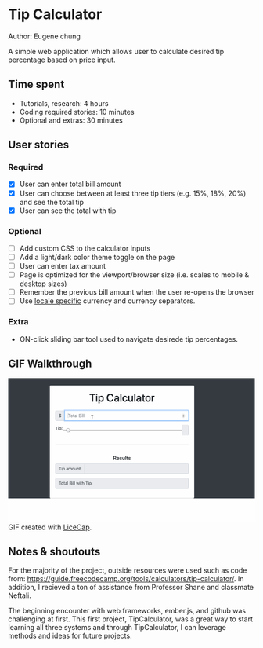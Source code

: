 # Tip Calculator

Author: Eugene chung

A simple web application which allows user to calculate desired tip percentage based on price input.

## Time spent
 * Tutorials, research: 4 hours
 * Coding required stories: 10 minutes
 * Optional and extras: 30 minutes
 
## User stories

### Required
 * [x] User can enter total bill amount
 * [x] User can choose between at least three tip tiers (e.g. 15%, 18%, 20%) and see the total tip 
 * [x] User can see the total with tip

### Optional

 * [ ] Add custom CSS to the calculator inputs
 * [ ] Add a light/dark color theme toggle on the page
 * [ ] User can enter tax amount
 * [ ] Page is optimized for the viewport/browser size (i.e. scales to mobile & desktop sizes)
 * [ ] Remember the previous bill amount when the user re-opens the browser
 * [ ] Use [locale specific](https://developer.mozilla.org/en-US/docs/Web/JavaScript/Reference/Global_Objects/NumberFormat) currency and currency separators.

### Extra

 * ON-click sliding bar tool used to navigate desirede tip percentages.
 

## GIF Walkthrough
![](CSC511Project1.gif)
GIF created with [LiceCap](https://www.cockos.com/licecap/).

## Notes & shoutouts
For the majority of the project, outside resources were used such as code from: https://guide.freecodecamp.org/tools/calculators/tip-calculator/. In addition, I recieved a ton of assistance from Professor Shane and classmate Neftali. 

The beginning encounter with web frameworks, ember.js, and github was challenging at first. This first project, TipCalculator, was a great way to start learning all three systems and through TipCalculator, I can leverage methods and ideas for future projects. 
